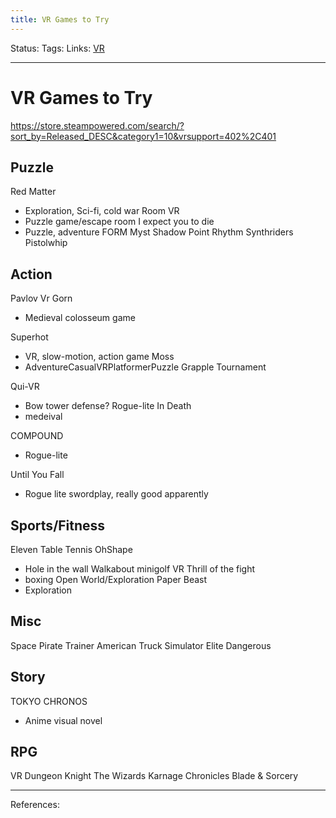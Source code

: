 ```yaml
---
title: VR Games to Try
---
```

Status:
Tags:
Links: [VR](out/vr.md)
___
# VR Games to Try
https://store.steampowered.com/search/?sort_by=Released_DESC&category1=10&vrsupport=402%2C401
## Puzzle
Red Matter
* Exploration, Sci-fi, cold war
Room VR
* Puzzle game/escape room
I expect you to die
* Puzzle, adventure
FORM
Myst
Shadow Point
Rhythm
Synthriders
Pistolwhip
## Action
Pavlov Vr
Gorn
* Medieval colosseum game


Superhot
* VR, slow-motion, action game
Moss
* AdventureCasualVRPlatformerPuzzle
Grapple Tournament

Qui-VR
* Bow tower defense?
Rogue-lite
In Death
* medeival

COMPOUND
* Rogue-lite

Until You Fall
* Rogue lite swordplay, really good apparently
## Sports/Fitness
Eleven Table Tennis
OhShape
* Hole in the wall
Walkabout minigolf VR
Thrill of the fight
* boxing
Open World/Exploration
Paper Beast
* Exploration
## Misc
Space Pirate Trainer
American Truck Simulator
Elite Dangerous
## Story
TOKYO CHRONOS
* Anime visual novel


## RPG
VR Dungeon Knight
The Wizards
Karnage Chronicles
Blade & Sorcery
___
References: